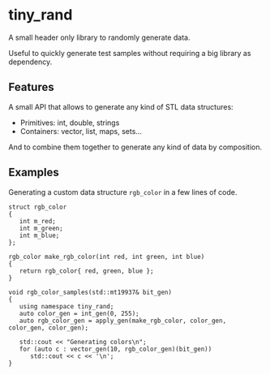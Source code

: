 # tiny_rand

A small header only library to randomly generate data.

Useful to quickly generate test samples without requiring a big library as dependency.

## Features

A small API that allows to generate any kind of STL data structures:

* Primitives: int, double, strings
* Containers: vector, list, maps, sets...

And to combine them together to generate any kind of data by composition.

## Examples

Generating a custom data structure `rgb_color` in a few lines of code.

    struct rgb_color
    {
       int m_red;
       int m_green;
       int m_blue;
    };

    rgb_color make_rgb_color(int red, int green, int blue)
    {
       return rgb_color{ red, green, blue };
    }

    void rgb_color_samples(std::mt19937& bit_gen)
    {
       using namespace tiny_rand;
       auto color_gen = int_gen(0, 255);
       auto rgb_color_gen = apply_gen(make_rgb_color, color_gen, color_gen, color_gen);

       std::cout << "Generating colors\n";
       for (auto c : vector_gen(10, rgb_color_gen)(bit_gen))
          std::cout << c << '\n';
    }
